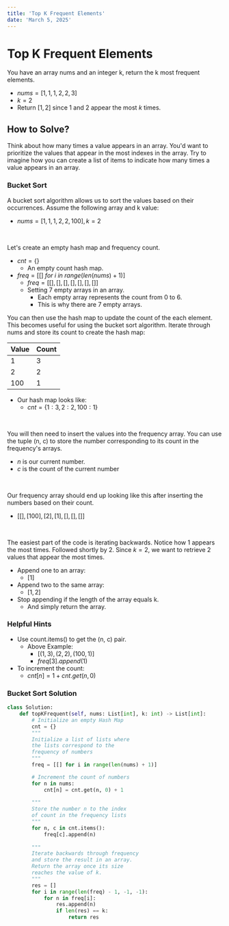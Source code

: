 ```yaml
---
title: 'Top K Frequent Elements'
date: 'March 5, 2025'
---
```


# Top K Frequent Elements

You have an array nums and an integer k, return the k most frequent elements.

- $nums = [1, 1, 1, 2, 2, 3]$
- $k = 2$
- Return $[1, 2]$ since 1 and 2 appear the most $k$ times.

## How to Solve?

Think about how many times a value appears in an array. You'd want to prioritize the values that appear in the most indexes in the array. Try to imagine how you can create a list of items to indicate how many times a value appears in an array.

### Bucket Sort

A bucket sort algorithm allows us to sort the values based on their occurrences. Assume the following array and k value:

- $nums = [1, 1, 1, 2, 2, 100], k = 2$

<br />

Let's create an empty hash map and frequency count.
- $cnt = \{\}$
    - An empty count hash map.
- $freq = [[]\ for\ i\ in\ range(len(nums) + 1)]$
    - $freq = [[], [], [], [], [], [], []]$
    - Setting 7 empty arrays in an array.
        - Each empty array represents the count from 0 to 6. 
        - This is why there are 7 empty arrays.

You can then use the hash map to update the count of the each element. This becomes useful for using the bucket sort algorithm. Iterate through nums and store its count to create the hash map:

|   Value   |   Count   |
|   ---     |   ---     |
|   1       |   3       |
|   2       |   2       |
|   100     |   1       |

- Our hash map looks like:
    - $cnt = \{1: 3, 2: 2, 100: 1\}$

<br />

You will then need to insert the values into the frequency array. You can use the tuple (n, c) to store the number corresponding to its count in the frequency's arrays.

- $n$ is our current number.
- $c$ is the count of the current number 

<br />

Our frequency array should end up looking like this after inserting the numbers based on their count.
- $[[], [100], [2], [1], [], [], []]$

<br />

The easiest part of the code is iterating backwards. Notice how 1 appears the most times. Followed shortly by 2. Since $k = 2$, we want to retrieve 2 values that appear the most times.

- Append one to an array:
    - $[1]$
- Append two to the same array:
    - $[1, 2]$
- Stop appending if the length of the array equals k.
    - And simply return the array.

### Helpful Hints
- Use count.items() to get the (n, c) pair.
    - Above Example:
        - $[(1, 3), (2, 2), (100, 1)]$
        - $freq[3].append(1)$
- To increment the count:
    - $cnt[n] = 1 + cnt.get(n, 0)$


### Bucket Sort Solution

```python
class Solution:
    def topKFrequent(self, nums: List[int], k: int) -> List[int]:
        # Initialize an empty Hash Map
        cnt = {}
        """
        Initialize a list of lists where
        the lists correspond to the
        frequency of numbers
        """
        freq = [[] for i in range(len(nums) + 1)]

        # Increment the count of numbers
        for n in nums:
            cnt[n] = cnt.get(n, 0) + 1
        
        """
        Store the number n to the index
        of count in the frequency lists
        """
        for n, c in cnt.items():
            freq[c].append(n)
        
        """
        Iterate backwards through frequency
        and store the result in an array.
        Return the array once its size
        reaches the value of k.
        """
        res = []
        for i in range(len(freq) - 1, -1, -1):
            for n in freq[i]:
                res.append(n)
                if len(res) == k:
                    return res